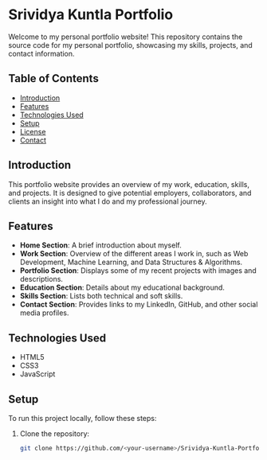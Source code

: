 # Srividya Kuntla Portfolio

Welcome to my personal portfolio website! This repository contains the source code for my personal portfolio, showcasing my skills, projects, and contact information.

## Table of Contents

- [Introduction](#introduction)
- [Features](#features)
- [Technologies Used](#technologies-used)
- [Setup](#setup)
- [License](#license)
- [Contact](#contact)

## Introduction

This portfolio website provides an overview of my work, education, skills, and projects. It is designed to give potential employers, collaborators, and clients an insight into what I do and my professional journey.

## Features

- **Home Section**: A brief introduction about myself.
- **Work Section**: Overview of the different areas I work in, such as Web Development, Machine Learning, and Data Structures & Algorithms.
- **Portfolio Section**: Displays some of my recent projects with images and descriptions.
- **Education Section**: Details about my educational background.
- **Skills Section**: Lists both technical and soft skills.
- **Contact Section**: Provides links to my LinkedIn, GitHub, and other social media profiles.

## Technologies Used

- HTML5
- CSS3
- JavaScript

## Setup

To run this project locally, follow these steps:

1. Clone the repository:

   ```bash
   git clone https://github.com/<your-username>/Srividya-Kuntla-Portfolio.git
